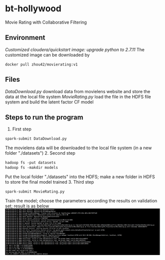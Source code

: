 # bt-hollywood
Movie Rating with Collaborative Filtering

## Environment
_Customized cloudera/quickstart image: upgrade python to 2.7.11_
The customized image can be downloaded by 
```shell
docker pull zhou42/movierating:v1
```
## Files
_DataDownload.py_ download data from movielens website and store the data at the local file system
_MovieRating.py_ load the file in the HDFS file system and build the latent factor CF model

## Steps to run the program
1. First step
```shell
spark-submit DataDownload.py 
```
The movielens data will be downloaded to the local file system (in a new folder "./datasets")
2. Second step
```shell
hadoop fs -put datasets
hadoop fs -makdir models
```
Put the local folder "./datasets" into the HDFS; make a new folder in HDFS to store the final model trained
3. Third step
```shell
spark-submit MovieRating.py
```
Train the model; choose the parameters according the results on validation set; 
result is as below
![result](./trainingresult.png "result")

